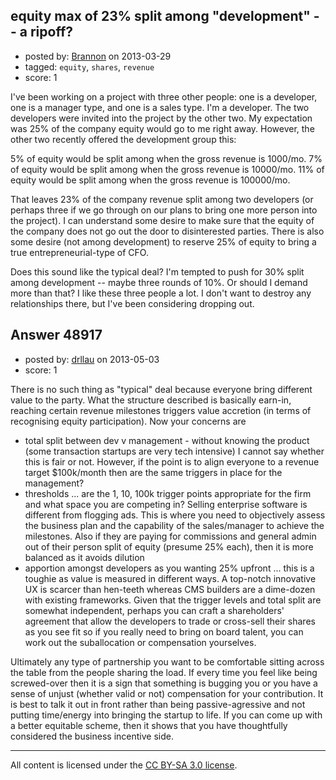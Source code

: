 ## equity max of 23% split among "development" -- a ripoff?

- posted by: [Brannon](https://stackexchange.com/users/-1/17741-brannon) on 2013-03-29
- tagged: `equity`, `shares`, `revenue`
- score: 1

I've been working on a project with three other people: one is a developer, one is a manager type, and one is a sales type. I'm a developer. The two developers were invited into the project by the other two. My expectation was 25% of the company equity would go to me right away. However, the other two recently offered the development group this: 

5% of equity would be split among when the gross revenue is 1000/mo.
7% of equity would be split among when the gross revenue is 10000/mo.
11% of equity would be split among when the gross revenue is 100000/mo.

That leaves 23% of the company revenue split among two developers (or perhaps three if we go through on our plans to bring one more person into the project). I can understand some desire to make sure that the equity of the company does not go out the door to disinterested parties. There is also some desire (not among development) to reserve 25% of equity to bring a true entrepreneurial-type of CFO.

Does this sound like the typical deal? I'm tempted to push for 30% split among development -- maybe three rounds of 10%. Or should I demand more than that? I like these three people a lot. I don't want to destroy any relationships there, but I've been considering dropping out.


## Answer 48917

- posted by: [drllau](https://stackexchange.com/users/-1/26055-drllau) on 2013-05-03
- score: 1

There is no such thing as "typical" deal because everyone bring different value to the party. What the structure described is basically earn-in, reaching certain revenue milestones triggers value accretion (in terms of recognising equity participation). Now your concerns are 

 - total split between dev v management - without knowing the product (some transaction startups are very tech intensive) I cannot say whether this is fair or not. However, if the point is to align everyone to a revenue target $100k/month then are the same triggers in place for the management? 
 - thresholds ... are the 1, 10, 100k trigger points appropriate for the firm and what space you are competing in? Selling enterprise software is different from flogging ads. This is where you need to objectively assess the business plan and the capability of the sales/manager to achieve the milestones. Also if they are paying for commissions and general admin out of their person split of equity (presume 25% each), then it is more balanced as it avoids dilution
 - apportion amongst developers as you wanting 25% upfront ... this is a toughie as value is measured in different ways. A top-notch innovative UX is scarcer than hen-teeth whereas CMS builders are a dime-dozen with existing frameworks. Given that the trigger levels and total split are somewhat independent, perhaps you can craft a shareholders' agreement that allow the developers to trade or cross-sell their shares as you see fit so if you really need to bring on board talent, you can work out the suballocation or compensation yourselves. 

Ultimately any type of partnership you want to be comfortable sitting across the table from the people sharing the load. If every time you feel like being screwed-over then it is a sign that something is bugging you or you have a sense of unjust (whether valid or not) compensation for your contribution. It is best to talk it out in front rather than being passive-agressive and not putting time/energy into bringing the startup to life. If you can come up with a better equitable scheme, then it shows that you have thoughtfully considered the business incentive side.



---

All content is licensed under the [CC BY-SA 3.0 license](https://creativecommons.org/licenses/by-sa/3.0/).
